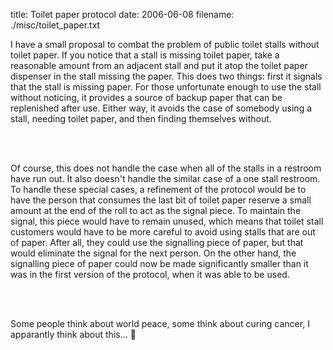 title: Toilet paper protocol
date: 2006-06-08
filename: ./misc/toilet_paper.txt


I have a small proposal to combat the problem of public toilet
stalls without toilet paper. If you notice that a stall is missing
toilet paper, take a reasonable amount from an adjacent stall and
put it atop the toilet paper dispenser in the stall missing
the paper. This does two things: first it signals that the
stall is missing paper. For those unfortunate enough to use the stall
without noticing, it provides a source of backup paper that can
be replenished after use. Either way, it avoids the case of 
somebody using a stall, needing toilet paper, and then finding
themselves without.

<br><br>

Of course, this does not handle the case when all of the stalls
in a restroom have run out. It also doesn't handle the similar
case of a one stall restroom. To handle these special cases, 
a refinement of the protocol would be to have the person that 
consumes the last bit of toilet paper reserve a small amount
at the end of the roll to act as the signal piece.  To maintain
the signal, this piece would have to remain unused, which means
that toilet stall customers would have to be more careful to avoid
using stalls that are out of paper.  After all, they could use
the signalling piece of paper, but that would eliminate the signal
for the next person. On the other hand, the signalling piece
of paper could now be made significantly smaller than it was
in the first version of the protocol, when it was able to be
used.

<br><br>

Some people think about world peace, some think about curing
cancer, I apparantly think about this...

